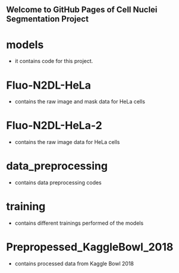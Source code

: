 ## Welcome to GitHub Pages of Cell Nuclei Segmentation Project

# models
 - it contains code for this project.

# Fluo-N2DL-HeLa
 - contains the raw image and mask data for HeLa cells
 
# Fluo-N2DL-HeLa-2
 - contains the raw image data for HeLa cells
 
# data_preprocessing
 - contains data preprocessing codes
 
# training
 - contains different trainings performed of the models
 
# Prepropessed_KaggleBowl_2018
 - contains processed data from Kaggle Bowl 2018